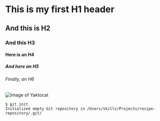 # This is my first H1 header
## And this is H2
### And this H3
#### Here is an H4
##### And here an H5
###### Finally, an H6

![Image of Yaktocat](https://octodex.github.com/images/yaktocat.png)

```
$ git init
Initialized empty Git repository in /Users/skills/Projects/recipe-repository/.git/
```
